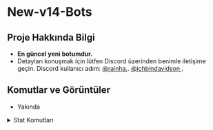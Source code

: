 # New-v14-Bots

## Proje Hakkında Bilgi
- **En güncel yeni botumdur.** 
- Detayları konuşmak için lütfen Discord üzerinden benimle iletişime geçin. Discord kullanıcı adım: [@rainha.](https://discord.com/users/908464652688711680). [@ichbindavidson
](https://discord.com/users/329701850037092352).

## Komutlar ve Görüntüler
- Yakında

<details>
  <summary>Stat Komutları</summary>

| Komut                  | Görsel                                                                                                 |
| ---------------------- | ------------------------------------------------------------------------------------------------------ |
| **stat**               | ![image](https://media.discordapp.net/attachments/1096404921395453992/1296496896252313600/image.png)           |
| **görev**              | ![image](https://media.discordapp.net/attachments/1096404921395453992/1296496896537399380/image.png)            |
| **top**                | ![image](https://media.discordapp.net/attachments/1096404921395453992/1296497924758437981/image.png)             |
| **level**              | ![image](https://media.discordapp.net/attachments/1096404921395453992/1296498363272925276/image.png)              |
</details>
